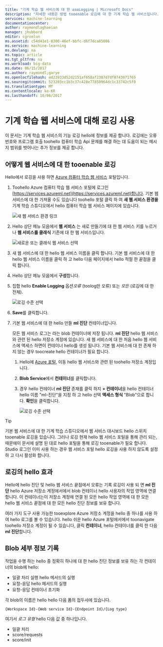 ```yaml
---
title: "기계 학습 웹 서비스에 대 한 aaaLogging | Microsoft Docs"
description: "자세한 내용은 방법 tooenable 로깅에 대 한 기계 학습 웹 서비스입니다. 로깅은 toohelp hello Api 문제를 해결 하는 추가 정보를 제공 합니다."
services: machine-learning
documentationcenter: 
author: raymondlaghaeian
manager: jhubbard
editor: cgronlun
ms.assetid: c54d41e1-0300-46ef-bbfc-d6f7dca85086
ms.service: machine-learning
ms.devlang: na
ms.topic: article
ms.tgt_pltfrm: na
ms.workload: big-data
ms.date: 06/15/2017
ms.author: raymondl;garye
ms.openlocfilehash: ed23933d52d2151af658af2307d7df8743071f65
ms.sourcegitcommit: 523283cc1b3c37c428e77850964dc1c33742c5f0
ms.translationtype: MT
ms.contentlocale: ko-KR
ms.lasthandoff: 10/06/2017
---
```

# <a name="enable-logging-for-machine-learning-web-services"></a>기계 학습 웹 서비스에 대해 로깅 사용
이 문서는 기계 학습 웹 서비스의 기능 로깅 hello에 정보를 제공 합니다. 로깅에는 오류 번호와 프로그램 호출 toohello 컴퓨터 학습 Api 문제를 해결 하는 데 도움이 되는 메시지 범위를 벗어나는 추가 정보를 제공 합니다.  

## <a name="how-tooenable-logging-for-a-web-service"></a>어떻게 웹 서비스에 대 한 tooenable 로깅

Hello에서 로깅을 사용 하면 [Azure 컴퓨터 학습 웹 서비스](https://services.azureml.net) 포털입니다. 

1. Toohello Azure 컴퓨터 학습 웹 서비스 포털에 로그인 [https://services.azureml.net](https://services.azureml.net)합니다. 기본 웹 서비스에 대 한 가져올 수도 있습니다 toohello 포털 클릭 하 여 **새 웹 서비스 환경을** 기계 학습 스튜디오에서 hello 컴퓨터 학습 웹 서비스 페이지에 있습니다.

   ![새 웹 서비스 환경 링크](media/machine-learning-web-services-logging/new-web-services-experience-link.png)

2. Hello 상단 메뉴 모음에서 **웹 서비스** 는 새로 만들기에 대 한 웹 서비스 키를 누르거나 **웹 서비스를 클래식** 기존에 대 한 웹 서비스입니다.

   ![새로운 또는 클래식 웹 서비스 선택](media/machine-learning-web-services-logging/select-web-service.png)

3. 새 웹 서비스에 대 한 hello 웹 서비스 이름을 클릭 합니다. 기본 웹 서비스에 대 한 hello 웹 서비스 이름을 클릭 하 고 hello 다음 페이지에서 hello 적절 한 끝점을 클릭 합니다.

4. Hello 상단 메뉴 모음에서 **구성**합니다.

5. 집합 hello **Enable Logging** 옵션*오류* (toolog만 오류) 또는 *모든* (로깅에 대 한 전체).

   ![로깅 수준 선택](media/machine-learning-web-services-logging/enable-logging.png)

6. **Save**를 클릭합니다.

7. 기본 웹 서비스에 대 한 hello 만들 **ml 진단** 컨테이너입니다.

   모든 웹 서비스 로그는 라는 blob 컨테이너에 저장 됩니다. **ml 진단** hello 웹 서비스와 관련 된 hello 저장소 계정에 있습니다. 새 웹 서비스에 대 한 처음 hello 웹 서비스에 액세스 하면이 컨테이너 hello를 생성 됩니다. 기본 웹 서비스에 대 한 존재 하지 않는 경우 toocreate hello 컨테이너가 필요 합니다. 

   1. Hello에 [Azure 포털](https://portal.azure.com), 이동 hello 웹 서비스와 관련 된 toohello 저장소 계정입니다.

   2. **Blob Service**에서 **컨테이너**를 클릭합니다.

   3. 경우 hello 컨테이너 **ml 진단** 존재를 클릭 하지 **+ 컨테이너**을 hello 컨테이너 hello 이름 "ml-진단"을 지정 하 고 hello 선택 **액세스 형식** "Blob"으로 합니다. **확인**을 클릭합니다.

      ![로깅 수준 선택](media/machine-learning-web-services-logging/create-ml-diagnostics-container.png)

> [!TIP]
>
> 기본 웹 서비스에 대 한 기계 학습 스튜디오에서 웹 서비스 대시보드 hello 스위치 tooenable 로깅을 있습니다. 그러나 로깅 현재 hello 웹 서비스 포털을 통해 관리 되는, 때문에이 문서에 설명 된 대로 hello 포털을 통해 로깅 tooenable가 필요 합니다. Studio 로그인 이미 사용 하는 경우 웹 서비스 포털 hello 로깅을 사용 하지 않도록 설정 하 고 다시 활성화 합니다.


## <a name="hello-effects-of-enabling-logging"></a>로깅의 hello 효과
Hello에 hello 진단 및 hello 웹 서비스 끝점에서 오류는 기록 로깅이 사용 되 면 **ml 진단** hello Azure 저장소 계정에서에서 blob 컨테이너 hello 사용자의 작업 영역에 연결 합니다. 이 컨테이너는이 저장소 계정에 연결 된 모든 hello 작업 영역에 대 한 모든 hello 웹 서비스 끝점에 대 한 모든 hello 진단 정보를 보유 합니다.

여러 가지 도구 사용 가능한 tooexplore Azure 저장소 계정을 hello 중 하나를 사용 하 여 hello 로그를 볼 수 있습니다. hello 쉬운 hello Azure 포털에서에서 toonavigate toohello 저장소 계정이 될 수 있습니다, 클릭 **컨테이너**, hello 컨테이너를 클릭 한 다음 **ml 진단**합니다.  

## <a name="log-blob-detail-information"></a>Blob 세부 정보 기록
작업을 수행 하는 hello 중 정확히 하나에 대 한 hello 진단 정보를 보유 하는 각 컨테이너의 blob에 hello:

* 일괄 처리 실행 hello 메서드의 실행  
* 요청-응답 hello 메서드의 실행  
* 요청-응답 컨테이너 초기화

각 blob의 이름은 hello hello 다음 폼의 접두사에 있습니다. 


`{Workspace Id}-{Web service Id}-{Endpoint Id}/{Log type}`


여기서 _로그 유형_ hello 다음 값 중 하나입니다.  

* 일괄 처리  
* score/requests  
* score/init  

